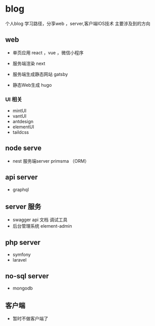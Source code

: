 # blog


个人blog 学习路径，分享web ，server,客户端IOS技术
主要涉及到的方向

## web   
- 单页应用 react ，vue ，微信小程序    

- 服务端渲染  next 

- 服务端生成静态网站   gatsby 
 
- 静态Web生成     hugo

### UI 相关
- mintUI 
- vantUI
- antdesign
- elementUI
- taildcss

## node serve

- nest 服务端server  primsma （ORM） 


## api server 

- graphql 

## server 服务

- swagger api 文档 调试工具
- 后台管理系统    element-admin    

## php server 

- symfony 
- laravel  


## no-sql server 


- mongodb


## 客户端    

-  暂时不做客户端了
 
